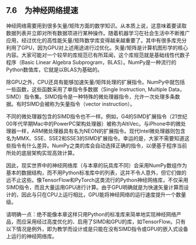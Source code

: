    

## 7.6　为神经网络提速

神经网络需要用到很多矢量/矩阵方面的数学知识。从本质上说，这意味着要读取数据列表并立即对所有数据项进行某种操作。随着机器学习在社会生活中不断推广应用，经过优化的高性能矢量/矩阵数学库变得越来越重要了。其中有很多库充分利用了GPU，因为GPU对上述用途进行过优化。矢量/矩阵是计算机图形学的核心内容。大家可能对一个较早的库规范已有所耳闻，这个库规范就是基础线性代数子程序（Basic Linear Algebra Subprogram，BLAS）。NumPy是一种流行的Python数值库，它就是以BLAS为基础的。

除GPU之外，CPU还具有能够加速矢量/矩阵处理的扩展指令。NumPy中就包括一些函数，这些函数采用了单指令多数据（Single Instruction, Multiple Data，SIMD）指令集。SIMD指令是一种特殊的微处理器指令，允许一次处理多条数据。有时SIMD会被称为矢量指令（vector instruction）。

不同的微处理器包含的SIMD指令也不一样。例如，G4的SIMD扩展指令（21世纪00年代早期Mac中的PowerPC架构处理器）被称为AltiVec。与iPhone中的微处理器一样，ARM微处理器具有名为NEON的扩展指令。现代Intel微处理器则包含名为MMX、SSE、SSE2和SSE3的SIMD扩展指令。幸运的是，大家不需要知道这些指令有什么差异。NumPy之类的库会自动选择正确的指令，以便基于程序当前所处的底层架构实现高效计算。

因此，现实世界中的神经网络库（与本章的玩具库不同）会采用NumPy数组作为基本的数据结构，而不用Python标准库中的列表，这并不令人意外，但它们做的远不止这些。像TensorFlow和PyTorch这类流行的Python神经网络库，不仅采用SIMD指令，而且大量运用GPU进行计算。由于GPU明确就是为快速矢量计算而设计的，因此与只在CPU上运行相比，GPU能将神经网络的运行速度提升一个数量级。

请明确一点：绝不能像本章这样只用Python的标准库来简单地实现神经网络产品，而应采用经过高度优化的、启用了SIMD和GPU的库，如TensorFlow。只有以下情况是例外，即为教学而设计或是只能在没有SIMD指令或GPU的嵌入式设备上运行的神经网络库。